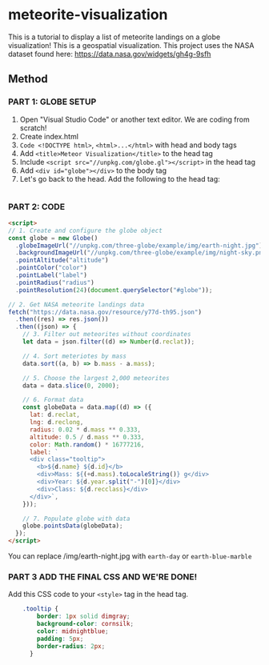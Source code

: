 # meteorite-visualization

This is a tutorial to display a list of meteorite landings on a globe visualization! This is a geospatial visualization. This project uses the NASA dataset found here: https://data.nasa.gov/widgets/gh4g-9sfh

## Method

### PART 1: GLOBE SETUP
1. Open "Visual Studio Code" or another text editor. We are coding from scratch!
2. Create index.html
3. `Code <!DOCTYPE html>`, `<html>...</html>` with head and body tags
4. Add `<title>Meteor Visualization</title>` to the head tag
5. Include `<script src="//unpkg.com/globe.gl"></script>` in the head tag
6. Add `<div id="globe"></div>` to the body tag
7. Let's go back to the head. Add the following to the head tag:
   ```html
<style>
  body {
    margin: 0;
  }
</style>
### PART 2: CODE
```html
<script>
// 1. Create and configure the globe object
const globe = new Globe()
  .globeImageUrl("//unpkg.com/three-globe/example/img/earth-night.jpg")
  .backgroundImageUrl("//unpkg.com/three-globe/example/img/night-sky.png")
  .pointAltitude("altitude")
  .pointColor("color")
  .pointLabel("label")
  .pointRadius("radius")
  .pointResolution(24)(document.querySelector("#globe"));

// 2. Get NASA meteorite landings data
fetch("https://data.nasa.gov/resource/y77d-th95.json")
  .then((res) => res.json())
  .then((json) => {
    // 3. Filter out meteorites without coordinates
    let data = json.filter((d) => Number(d.reclat));

    // 4. Sort meteriotes by mass
    data.sort((a, b) => b.mass - a.mass);

    // 5. Choose the largest 2,000 meteorites
    data = data.slice(0, 2000);

    // 6. Format data
    const globeData = data.map((d) => ({
      lat: d.reclat,
      lng: d.reclong,
      radius: 0.02 * d.mass ** 0.333,
      altitude: 0.5 / d.mass ** 0.333,
      color: Math.random() * 16777216,
      label: `
      <div class="tooltip">
        <b>${d.name} ${d.id}</b>
        <div>Mass: ${(+d.mass).toLocaleString()} g</div>
        <div>Year: ${d.year.split("-")[0]}</div>
        <div>Class: ${d.recclass}</div>
      </div>`,
    }));

    // 7. Populate globe with data
    globe.pointsData(globeData);
  });
</script>
```

You can replace /img/earth-night.jpg with `earth-day` or `earth-blue-marble`

### PART 3 ADD THE FINAL CSS AND WE'RE DONE!

Add this CSS code to your `<style>` tag in the head tag. 
```css
    .tooltip {
        border: 1px solid dimgray;
        background-color: cornsilk;
        color: midnightblue;
        padding: 5px;
        border-radius: 2px;
      }
```

